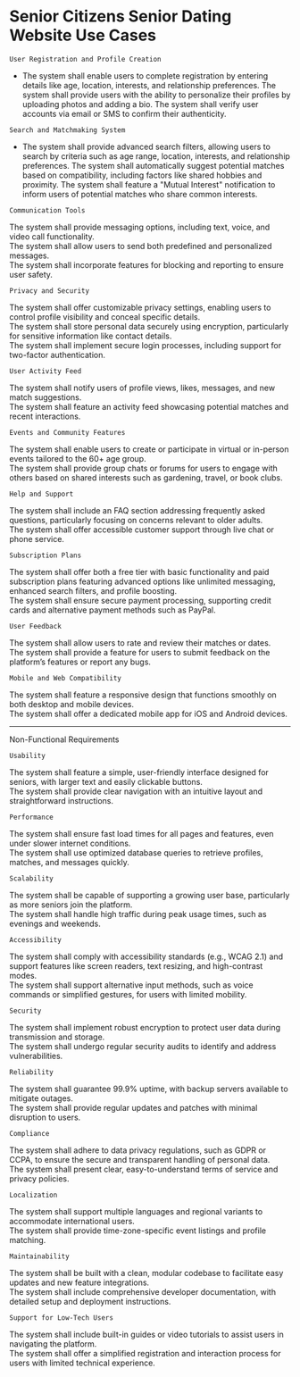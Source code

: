# Senior Citizens Senior Dating Website Use Cases

	User Registration and Profile Creation
* The system shall enable users to complete registration by entering details like age, location, interests, and relationship preferences.
The system shall provide users with the ability to personalize their profiles by uploading photos and adding a bio.
The system shall verify user accounts via email or SMS to confirm their authenticity.
<!-- -->
	Search and Matchmaking System
* The system shall provide advanced search filters, allowing users to search by criteria such as age range, location, interests, and relationship preferences.
The system shall automatically suggest potential matches based on compatibility, including factors like shared hobbies and proximity.
The system shall feature a "Mutual Interest" notification to inform users of potential matches who share common interests.
<!-- -->
	Communication Tools  
The system shall provide messaging options, including text, voice, and video call functionality.  
The system shall allow users to send both predefined and personalized messages.  
The system shall incorporate features for blocking and reporting to ensure user safety.

	Privacy and Security
The system shall offer customizable privacy settings, enabling users to control profile visibility and conceal specific details.  
The system shall store personal data securely using encryption, particularly for sensitive information like contact details.  
The system shall implement secure login processes, including support for two-factor authentication.

	User Activity Feed  
The system shall notify users of profile views, likes, messages, and new match suggestions.  
The system shall feature an activity feed showcasing potential matches and recent interactions.

	Events and Community Features  
The system shall enable users to create or participate in virtual or in-person events tailored to the 60+ age group.  
The system shall provide group chats or forums for users to engage with others based on shared interests such as gardening, travel, or book clubs.

	Help and Support
The system shall include an FAQ section addressing frequently asked questions, particularly focusing on concerns relevant to older adults.  
The system shall offer accessible customer support through live chat or phone service.

	Subscription Plans
The system shall offer both a free tier with basic functionality and paid subscription plans featuring advanced options like unlimited messaging, enhanced search filters, and profile boosting.  
The system shall ensure secure payment processing, supporting credit cards and alternative payment methods such as PayPal.

	User Feedback 
The system shall allow users to rate and review their matches or dates.  
The system shall provide a feature for users to submit feedback on the platform’s features or report any bugs.

	Mobile and Web Compatibility 
The system shall feature a responsive design that functions smoothly on both desktop and mobile devices.  
The system shall offer a dedicated mobile app for iOS and Android devices.

--------------------------------------------------
Non-Functional Requirements

	Usability
The system shall feature a simple, user-friendly interface designed for seniors, with larger text and easily clickable buttons.  
The system shall provide clear navigation with an intuitive layout and straightforward instructions.

	Performance 
The system shall ensure fast load times for all pages and features, even under slower internet conditions.  
The system shall use optimized database queries to retrieve profiles, matches, and messages quickly.

	Scalability 
The system shall be capable of supporting a growing user base, particularly as more seniors join the platform.  
The system shall handle high traffic during peak usage times, such as evenings and weekends.

	Accessibility 
The system shall comply with accessibility standards (e.g., WCAG 2.1) and support features like screen readers, text resizing, and high-contrast modes.  
The system shall support alternative input methods, such as voice commands or simplified gestures, for users with limited mobility.

	Security 
The system shall implement robust encryption to protect user data during transmission and storage.  
The system shall undergo regular security audits to identify and address vulnerabilities.

	Reliability 
The system shall guarantee 99.9% uptime, with backup servers available to mitigate outages.  
The system shall provide regular updates and patches with minimal disruption to users.

	Compliance  
The system shall adhere to data privacy regulations, such as GDPR or CCPA, to ensure the secure and transparent handling of personal data.  
The system shall present clear, easy-to-understand terms of service and privacy policies.

	Localization  
The system shall support multiple languages and regional variants to accommodate international users.  
The system shall provide time-zone-specific event listings and profile matching.

	Maintainability
The system shall be built with a clean, modular codebase to facilitate easy updates and new feature integrations.  
The system shall include comprehensive developer documentation, with detailed setup and deployment instructions.

	Support for Low-Tech Users 
The system shall include built-in guides or video tutorials to assist users in navigating the platform.  
The system shall offer a simplified registration and interaction process for users with limited technical experience.
